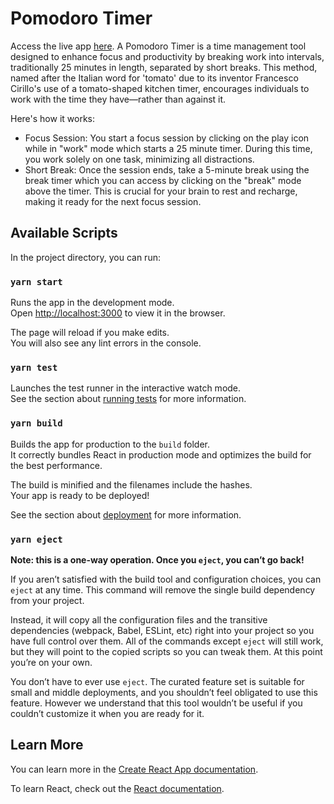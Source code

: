 # Pomodoro Timer

Access the live app [here](https://productivity-pomodoro-dashboard.netlify.app/). A Pomodoro Timer is a time management tool designed to enhance focus and productivity by breaking work into intervals, traditionally 25 minutes in length, separated by short breaks. This method, named after the Italian word for 'tomato' due to its inventor Francesco Cirillo's use of a tomato-shaped kitchen timer, encourages individuals to work with the time they have—rather than against it.

Here's how it works:

- Focus Session: You start a focus session by clicking on the play icon while in "work" mode which starts a 25 minute timer. During this time, you work solely on one task, minimizing all distractions.
- Short Break: Once the session ends, take a 5-minute break using the break timer which you can access by clicking on the "break" mode above the timer. This is crucial for your brain to rest and recharge, making it ready for the next focus session.

## Available Scripts

In the project directory, you can run:

### `yarn start`

Runs the app in the development mode.\
Open [http://localhost:3000](http://localhost:3000) to view it in the browser.

The page will reload if you make edits.\
You will also see any lint errors in the console.

### `yarn test`

Launches the test runner in the interactive watch mode.\
See the section about [running tests](https://facebook.github.io/create-react-app/docs/running-tests) for more information.

### `yarn build`

Builds the app for production to the `build` folder.\
It correctly bundles React in production mode and optimizes the build for the best performance.

The build is minified and the filenames include the hashes.\
Your app is ready to be deployed!

See the section about [deployment](https://facebook.github.io/create-react-app/docs/deployment) for more information.

### `yarn eject`

**Note: this is a one-way operation. Once you `eject`, you can’t go back!**

If you aren’t satisfied with the build tool and configuration choices, you can `eject` at any time. This command will remove the single build dependency from your project.

Instead, it will copy all the configuration files and the transitive dependencies (webpack, Babel, ESLint, etc) right into your project so you have full control over them. All of the commands except `eject` will still work, but they will point to the copied scripts so you can tweak them. At this point you’re on your own.

You don’t have to ever use `eject`. The curated feature set is suitable for small and middle deployments, and you shouldn’t feel obligated to use this feature. However we understand that this tool wouldn’t be useful if you couldn’t customize it when you are ready for it.

## Learn More

You can learn more in the [Create React App documentation](https://facebook.github.io/create-react-app/docs/getting-started).

To learn React, check out the [React documentation](https://reactjs.org/).
